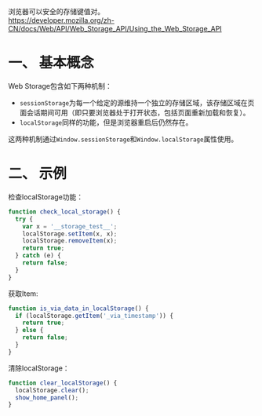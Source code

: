 浏览器可以安全的存储键值对。  
https://developer.mozilla.org/zh-CN/docs/Web/API/Web_Storage_API/Using_the_Web_Storage_API  

# 一、 基本概念
Web Storage包含如下两种机制：  
* `sessionStorage`为每一个给定的源维持一个独立的存储区域，该存储区域在页面会话期间可用（即只要浏览器处于打开状态，包括页面重新加载和恢复）。  
* `localStorage`同样的功能，但是浏览器重启后仍然存在。  

这两种机制通过`Window.sessionStorage`和`Window.localStorage`属性使用。

# 二、 示例
检查localStorage功能：  
```js
function check_local_storage() {
  try {
    var x = '__storage_test__';
    localStorage.setItem(x, x);
    localStorage.removeItem(x);
    return true;
  } catch (e) {
    return false;
  }
}
```
获取Item:  
```js
function is_via_data_in_localStorage() {
  if (localStorage.getItem('_via_timestamp')) {
    return true;
  } else {
    return false;
  }
}
```
清除localStorage：  
```js
function clear_localStorage() {
  localStorage.clear();
  show_home_panel();
}
```
